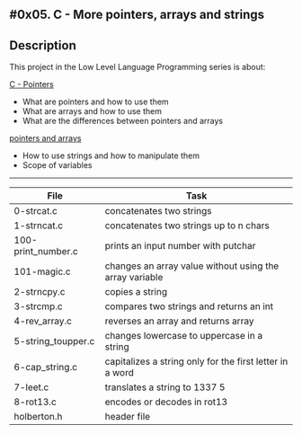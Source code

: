 #0x05. C - More pointers, arrays and strings
---
## Description

This project in the Low Level Language Programming series is about:

[C - Pointers](https://www.tutorialspoint.com/cprogramming/c_pointers.htm)
* What are pointers and how to use them
* What are arrays and how to use them
* What are the differences between pointers and arrays

[pointers and arrays](https://intranet.hbtn.io/concepts/60)
* How to use strings and how to manipulate them
* Scope of variables

---
File|Task
---|---
0-strcat.c | concatenates two strings
1-strncat.c | concatenates two strings up to n chars
100-print_number.c | prints an input number with putchar
101-magic.c | changes an array value without using the array variable
2-strncpy.c | copies a string
3-strcmp.c | compares two strings and returns an int
4-rev_array.c | reverses an array and returns array
5-string_toupper.c | changes lowercase to uppercase in a string
6-cap_string.c | capitalizes a string only for the first letter in a word
7-leet.c | translates a string to 1337 5|>34|<.
8-rot13.c | encodes or decodes in rot13
holberton.h | header file

